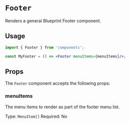 # `Footer`

Renders a general Blueprint Footer component.

## Usage

```jsx
import { Footer } from 'components';

const MyFooter = () => <Footer menuItems={menuItems}/>;
```

## Props

The `Footer` component accepts the following props:

### menuItems

The menu items to render as part of the footer menu list.

Type: `MenuItem[]`
Required: No
